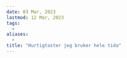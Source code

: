 ```yaml
---
date: 03 Mar, 2023
lastmod: 12 Mar, 2023
tags:
  - 
aliases:
  - 
title: "Hurtigtaster jeg bruker hele tida"
---
```

